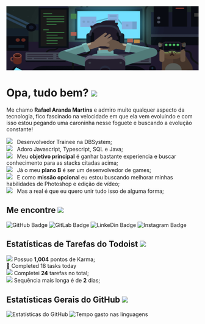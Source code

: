 <img src="https://github.com/Skema1114/Skema1114/blob/master/bannerAjustado.png" width="auto">

# Opa, tudo bem? <img src="https://media.giphy.com/media/dQfy9FUJVk0qPUcZKs/giphy.gif" width="70px">

Me chamo **Rafael Aranda Martins** e admiro muito qualquer aspecto da tecnologia, fico fascinado na velocidade em que ela vem evoluindo e com isso estou pegando uma caroninha nesse foguete e buscando a evolução constante!

<img src="https://media.giphy.com/media/Wp6BRn60B4jaUwW2eK/giphy.gif" width="20px"> &nbsp; Desenvolvedor Trainee na DBSystem;
<br/> <img src="https://media.giphy.com/media/l46C9SKKVKkfp3dlu/giphy.gif" width="20px"> &nbsp; Adoro Javascript, Typescript, SQL e Java;
<br/> <img src="https://media.giphy.com/media/GlHV2O0IpxAsRjVsNb/giphy.gif" width="20px"> &nbsp; Meu **objetivo principal** é ganhar bastante experiencia e buscar conhecimento para as stacks citadas acima;
<br/> <img src="https://media.giphy.com/media/OzhU5Yn4bTemY/giphy.gif" width="20px"> &nbsp; Já o meu **plano B** é ser um desenvolvedor de games;
<br/> <img src="https://media.giphy.com/media/h7u5UOnZx8UQCFCwuR/giphy.gif" width="20px"> &nbsp; E como **missão opcional** eu estou buscando melhorar minhas habilidades de Photoshop e edição de vídeo;
<br/> <img src="https://media.giphy.com/media/kgT17txp60zHoNlstY/giphy.gif" width="20px"> &nbsp; Mas a real é que eu quero unir tudo isso de alguma forma;

## Me encontre <img src="https://media.giphy.com/media/SsrZAM7ZOIYwcqx8p6/giphy.gif" width="25px">

<img src="https://img.shields.io/badge/-Skema1114-blueviolet?style=flat-square&logo=GitHub&logoColor=white&link=https://github.com/Skema1114" alt="GitHub Badge" width="auto"> <img src="https://img.shields.io/badge/-Skema1114-blueviolet?style=flat-square&logo=gitlab&logoColor=white&link=https://gitlab.com/Skema1114" alt="GitLab Badge" width="auto"> <img src="https://img.shields.io/badge/-Rafael%20Aranda%20Martins-blueviolet?style=flat-square&logo=Linkedin&logoColor=white&link=https://www.linkedin.com/in/rafaelarandamartins" alt="LinkeDin Badge" width="auto"> <img src="https://img.shields.io/badge/-Holdiny-blueviolet?style=flat-square&logo=Instagram&logoColor=white&link=https://www.instagram.com/holdiny" alt="Instagram Badge" width="auto">

## Estatísticas de Tarefas do Todoist <img src="https://media.giphy.com/media/02UcS4abtGiipuMkBa/giphy.gif" width="30px">

<!-- TODO-IST:START -->
<img src="https://media.giphy.com/media/pLdVWrcyYuDbA1gzRC/giphy.gif" width="20px"> Possuo **1,004** pontos de Karma;           
🌸  Completed 18 tasks today           
<img src="https://media.giphy.com/media/fLfIiS0UhOh2ruaX0m/giphy.gif" width="20px"> Completei **24** tarefas no total;           
<img src="https://media.giphy.com/media/2iktjYc84MxU9Izzfb/giphy.gif" width="20px"> Sequência mais longa é de **2** dias;
<!-- TODO-IST:END -->

## Estatísticas Gerais do GitHub <img src="https://media.giphy.com/media/VdoIFLsMIlwzfKD520/giphy.gif" width="30px">

<img src="https://github-readme-stats.vercel.app/api?username=skema1114&count_private=true&show_icons=true&theme=tokyonight&hide_border=true&include_all_commits=true&locale=pt-br&&custom_title=Minhas Estatísticas do GitHub" alt="Estatísticas do GitHub" width="700">
<img src="https://github-readme-stats.vercel.app/api/wakatime?username=Skema1114&show_icons=true&theme=tokyonight&hide_border=true&custom_title=Minhas Estatísticas do WakaTime" alt="Tempo gasto nas linguagens" width="700">
<!-- <img src="https://github-readme-stats.vercel.app/api/top-langs/?username=skema1114&count_private=true&show_icons=true&theme=tokyonight" alt="GitHub Stats" width="auto"> -->
